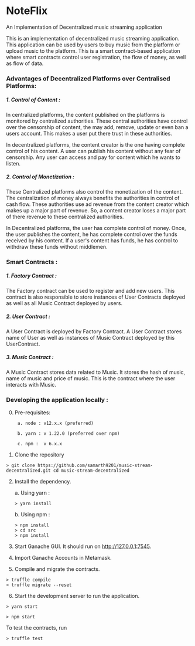 # NoteFlix
An Implementation of Decentralized music streaming application

This is an implementation of decentralized music streaming application. This application can be used by users to buy music from the platform or upload music
to the platform. This is a smart contract-based application where smart contracts control user registration, the flow of money, as well as flow of data.

### Advantages of Decentralized Platforms over Centralised Platforms:

##### 1. Control of Content :

In centralized platforms, the content published on the platforms is monitored by centralized authorities. These central authorities have control over the censorship 
of content, the may add, remove, update or even ban a users account. This makes a user put there trust in these authorities.

In decentralized platforms, the content creator is the one having complete control of his content. A user can publish his content without any fear of censorship.
Any user can access and pay for content which he wants to listen.

##### 2. Control of Monetization :

These Centralized platforms also control the monetization of the content. The centralization of money always benefits the authorities in control of cash flow.
These authorities use ad revenue from the content creator which makes up a major part of revenue. So, a content creator loses a major part of there revenue to these centralized authorities.

In Decentralized platforms, the user has complete control of money. Once, the user publishes the content, he has complete control over the funds received by his content. If a user's content has funds, he has control to withdraw these funds without middlemen.

### Smart Contracts :

##### 1. Factory Contract :

The Factory contract can be used to register and add new users. This contract is also responsible to store instances of User Contracts deployed as well as
all Music Contract deployed by users.

##### 2. User Contract : 

A User Contract is deployed by Factory Contract. A User Contract stores name of User as well as instances of Music Contract deployed by this UserContract.

##### 3. Music Contract :

A Music Contract stores data related to Music. It stores the hash of music, name of music and price of music. This is the contract where the user interacts with
Music.

### Developing the application locally :

0. Pre-requisites:

        a. node : v12.x.x (preferred)
    
        b. yarn : v 1.22.0 (preferred over npm)
    
        c. npm :  v 6.x.x

1. Clone the repository

  ```
  > git clone https://github.com/samarth9201/music-stream-decentralized.git cd music-stream-decentralized
  ```
2. Install the dependency.

    a. Using yarn :
    ```
    > yarn install
    ```
    
    b. Using npm : 
    ```
    > npm install
    > cd src
    > npm install
    
3. Start Ganache GUI. It should run on http://127.0.0.1:7545.
4. Import Ganache Accounts in Metamask.
5. Compile and migrate the contracts.

  ```
  > truffle compile
  > truffle migrate --reset
  ```
  
6. Start the development server to run the application.
  ```
  > yarn start
  ```
  ```
  > npm start
  ```

To test the contracts, run
```
> truffle test
```

